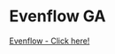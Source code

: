 # Evenflow GA

<a href="https://click.google-analytics.com/redirect?utm_source=github&utm_medium=link&utm_campaign=promotion%20code&utm_term=meditation">Evenflow - Click here!</a>
